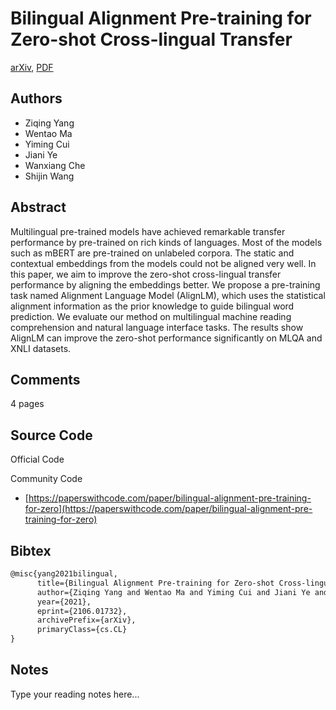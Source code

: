 
# Bilingual Alignment Pre-training for Zero-shot Cross-lingual Transfer

[arXiv](https://arxiv.org/abs/2106.01732), [PDF](https://arxiv.org/pdf/2106.01732.pdf)

## Authors

- Ziqing Yang
- Wentao Ma
- Yiming Cui
- Jiani Ye
- Wanxiang Che
- Shijin Wang

## Abstract

Multilingual pre-trained models have achieved remarkable transfer performance by pre-trained on rich kinds of languages. Most of the models such as mBERT are pre-trained on unlabeled corpora. The static and contextual embeddings from the models could not be aligned very well. In this paper, we aim to improve the zero-shot cross-lingual transfer performance by aligning the embeddings better. We propose a pre-training task named Alignment Language Model (AlignLM), which uses the statistical alignment information as the prior knowledge to guide bilingual word prediction. We evaluate our method on multilingual machine reading comprehension and natural language interface tasks. The results show AlignLM can improve the zero-shot performance significantly on MLQA and XNLI datasets.

## Comments

4 pages

## Source Code

Official Code



Community Code

- [https://paperswithcode.com/paper/bilingual-alignment-pre-training-for-zero](https://paperswithcode.com/paper/bilingual-alignment-pre-training-for-zero)

## Bibtex

```tex
@misc{yang2021bilingual,
      title={Bilingual Alignment Pre-training for Zero-shot Cross-lingual Transfer}, 
      author={Ziqing Yang and Wentao Ma and Yiming Cui and Jiani Ye and Wanxiang Che and Shijin Wang},
      year={2021},
      eprint={2106.01732},
      archivePrefix={arXiv},
      primaryClass={cs.CL}
}
```

## Notes

Type your reading notes here...

